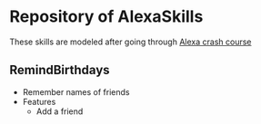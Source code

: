 # Repository of AlexaSkills
These skills are modeled after going through [Alexa crash course](https://developer.amazon.com/en-US/alexa/alexa-skills-kit/get-deeper/tutorials-code-samples/build-an-engaging-alexa-skill)

## RemindBirthdays
- Remember names of friends
- Features 
  - Add a friend
